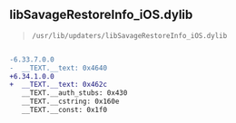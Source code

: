 ## libSavageRestoreInfo_iOS.dylib

> `/usr/lib/updaters/libSavageRestoreInfo_iOS.dylib`

```diff

-6.33.7.0.0
-  __TEXT.__text: 0x4640
+6.34.1.0.0
+  __TEXT.__text: 0x462c
   __TEXT.__auth_stubs: 0x430
   __TEXT.__cstring: 0x160e
   __TEXT.__const: 0x1f0

```
